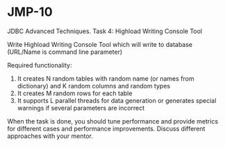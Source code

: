 # JMP-10

JDBC Advanced Techniques. Task 4: Highload Writing Console Tool

Write Highload Writing Console Tool which will write to database (URL/Name is command line parameter)

Required functionality:
1. It creates N random tables  with random name (or names from dictionary) and K random columns and random types
2. It creates M random rows for each table
3. It supports L parallel threads for data generation or generates special warnings if several parameters are incorrect

When the task is done, you should tune performance and provide metrics for different cases and performance improvements.
Discuss different approaches with your mentor.